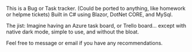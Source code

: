 This is a Bug or Task tracker. (Could be ported to anything, like homework or helpme tickets)
Built in C# using Blazor, DotNet CORE, and MySql. 

The jist:
Imagine having an Azure task board, or Trello board... except with native dark mode, simple to use, and without the bloat.

Feel free to message or email if you have any recommendations.
